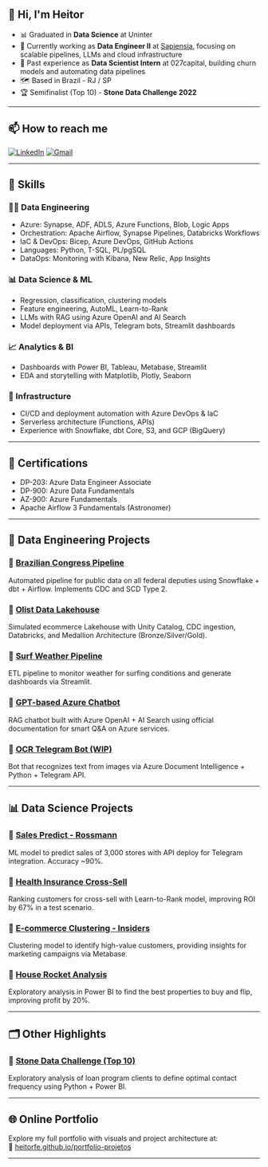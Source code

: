 ## 👋 Hi, I'm Heitor

- 📊 Graduated in **Data Science** at Uninter  
- 💼 Currently working as **Data Engineer II** at [Sapiensia](https://sapiensia.com), focusing on scalable pipelines, LLMs and cloud infrastructure  
- 🔧 Past experience as **Data Scientist Intern** at 027capital, building churn models and automating data pipelines  
- 🗺️ Based in Brazil - RJ / SP  
- 🏆 Semifinalist (Top 10) - **Stone Data Challenge 2022**

---

## 📫 How to reach me

[![LinkedIn](https://img.shields.io/badge/LinkedIn-0077B5?style=for-the-badge&logo=linkedin&logoColor=white)](https://www.linkedin.com/in/heitor-felix/)
[![Gmail](https://img.shields.io/badge/Gmail-D14836?style=for-the-badge&logo=gmail&logoColor=white)](mailto:heitorfelix@yahoo.com.br)

---

## 🧠 Skills

### 👷‍♂️ Data Engineering
- Azure: Synapse, ADF, ADLS, Azure Functions, Blob, Logic Apps
- Orchestration: Apache Airflow, Synapse Pipelines, Databricks Workflows
- IaC & DevOps: Bicep, Azure DevOps, GitHub Actions
- Languages: Python, T-SQL, PL/pgSQL
- DataOps: Monitoring with Kibana, New Relic, App Insights

### 📊 Data Science & ML
- Regression, classification, clustering models
- Feature engineering, AutoML, Learn-to-Rank
- LLMs with RAG using Azure OpenAI and AI Search
- Model deployment via APIs, Telegram bots, Streamlit dashboards

### 📈 Analytics & BI
- Dashboards with Power BI, Tableau, Metabase, Streamlit
- EDA and storytelling with Matplotlib, Plotly, Seaborn

### 🔧 Infrastructure
- CI/CD and deployment automation with Azure DevOps & IaC
- Serverless architecture (Functions, APIs)
- Experience with Snowflake, dbt Core, S3, and GCP (BigQuery)

---

## 🧪 Certifications

- DP-203: Azure Data Engineer Associate  
- DP-900: Azure Data Fundamentals  
- AZ-900: Azure Fundamentals  
- Apache Airflow 3 Fundamentals (Astronomer)

---

## 🚀 Data Engineering Projects

### 🔹 [Brazilian Congress Pipeline](https://github.com/heitorfe/pipeline-deputados)
Automated pipeline for public data on all federal deputies using Snowflake + dbt + Airflow. Implements CDC and SCD Type 2.

### 🔹 [Olist Data Lakehouse](https://github.com/heitorfelix/olist-pipeline)
Simulated ecommerce Lakehouse with Unity Catalog, CDC ingestion, Databricks, and Medallion Architecture (Bronze/Silver/Gold).

### 🔹 [Surf Weather Pipeline](https://github.com/heitorfe/surf-data-ingestion)
ETL pipeline to monitor weather for surfing conditions and generate dashboards via Streamlit.

### 🔹 [GPT-based Azure Chatbot](https://github.com/heitorfe/RAG-llm-chatbot)
RAG chatbot built with Azure OpenAI + AI Search using official documentation for smart Q&A on Azure services.

### 🔹 [OCR Telegram Bot (WIP)](https://github.com/heitorfelix/OCR-telegram-bot)
Bot that recognizes text from images via Azure Document Intelligence + Python + Telegram API.

---

## 📊 Data Science Projects

### 🔹 [Sales Predict - Rossmann](https://github.com/heitorfe/rossman-sales-predict)
ML model to predict sales of 3,000 stores with API deploy for Telegram integration. Accuracy ~90%.

### 🔹 [Health Insurance Cross-Sell](https://github.com/heitorfe/health_insurance_cross_sale)
Ranking customers for cross-sell with Learn-to-Rank model, improving ROI by 67% in a test scenario.

### 🔹 [E-commerce Clustering - Insiders](https://github.com/heitorfe/insiders_clustering)
Clustering model to identify high-value customers, providing insights for marketing campaigns via Metabase.

### 🔹 [House Rocket Analysis](https://github.com/heitorfe/kc-house-insights)
Exploratory analysis in Power BI to find the best properties to buy and flip, improving profit by 20%.

---

## 🗂️ Other Highlights

### 🔸 [Stone Data Challenge (Top 10)](https://github.com/heitorfe/data_challenge_stone/)
Exploratory analysis of loan program clients to define optimal contact frequency using Python + Power BI.

---

## 🌐 Online Portfolio

Explore my full portfolio with visuals and project architecture at:  
📁 [heitorfe.github.io/portfolio-projetos](https://heitorfe.github.io/portfolio-projetos)

---

<!---
heitorfe/heitorfe is a ✨ special ✨ repository because its `README.md` appears on your GitHub profile.
Click the Preview link to check it out.
--->
